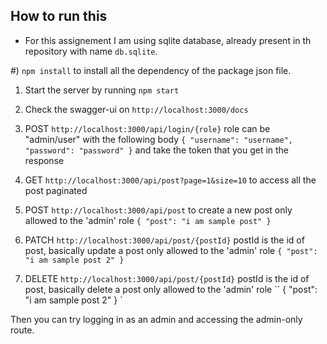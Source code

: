 ## How to run this

- For this assignement I am using sqlite database, already present in th repository with name `db.sqlite`.

#) `npm install` to install all the dependency of the package json file.

1) Start the server by running `npm start`

2) Check the swagger-ui on `http://localhost:3000/docs`

3) POST `http://localhost:3000/api/login/{role}` role can be "admin/user" with the following body
``
{
"username": "username",
"password": "password"
}
``
and take the token that you get in the response

4) GET `http://localhost:3000/api/post?page=1&size=10` to access all the post paginated 

5) POST `http://localhost:3000/api/post` to create a new post only allowed to the 'admin' role
``
{
  "post": "i am sample post"
}
``

6) PATCH `http://localhost:3000/api/post/{postId}` postId is the id of post, basically update a post only allowed to the 'admin' role
``
{
  "post": "i am sample post 2"
}
``

7) DELETE `http://localhost:3000/api/post/{postId}` postId is the id of post, basically delete a post only allowed to the 'admin' role
``
{
  "post": "i am sample post 2"
}
`
   
Then you can try logging in as an admin and accessing the admin-only route.
